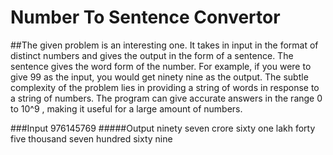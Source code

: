 # Number To Sentence Convertor
##The given problem is an interesting one. It takes in input in the format of distinct numbers and gives the output in the form of a sentence. The sentence gives the word form of the number. For example, if you were to give 99 as the input, you would get ninety nine as the output. The subtle complexity of the problem lies in providing a string of words in response to a string of numbers. The program can give accurate answers in the range 0 to 10^9 , making it useful for a large amount of numbers.


###Input 976145769
#####Output ninety seven crore sixty one lakh forty five thousand seven hundred sixty nine
